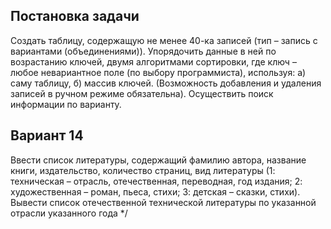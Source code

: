 ## Постановка задачи
Создать таблицу, содержащую не менее 40-ка записей (тип
– запись с вариантами (объединениями)). Упорядочить
данные в ней по возрастанию ключей, двумя алгоритмами
сортировки, где ключ – любое невариантное поле (по
выбору программиста), используя: а) саму таблицу, б)
массив ключей. (Возможность добавления и удаления
записей в ручном режиме обязательна). Осуществить
поиск информации по варианту.

## Вариант 14 
Ввести список литературы, содержащий фамилию автора,
название книги, издательство, количество страниц, вид
литературы (1: техническая – отрасль, отечественная,
переводная, год издания; 2: художественная – роман, пьеса,
стихи; 3: детская – сказки, стихи). Вывести список
отечественной технической литературы по указанной отрасли
указанного года */